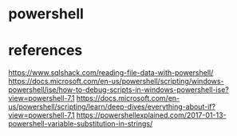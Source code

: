# powershell


# references
https://www.sqlshack.com/reading-file-data-with-powershell/
https://docs.microsoft.com/en-us/powershell/scripting/windows-powershell/ise/how-to-debug-scripts-in-windows-powershell-ise?view=powershell-7.1
https://docs.microsoft.com/en-us/powershell/scripting/learn/deep-dives/everything-about-if?view=powershell-7.1
https://powershellexplained.com/2017-01-13-powershell-variable-substitution-in-strings/
